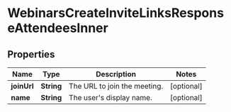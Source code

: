 

# WebinarsCreateInviteLinksResponseAttendeesInner


## Properties

| Name | Type | Description | Notes |
|------------ | ------------- | ------------- | -------------|
|**joinUrl** | **String** | The URL to join the meeting. |  [optional] |
|**name** | **String** | The user&#39;s display name. |  [optional] |



